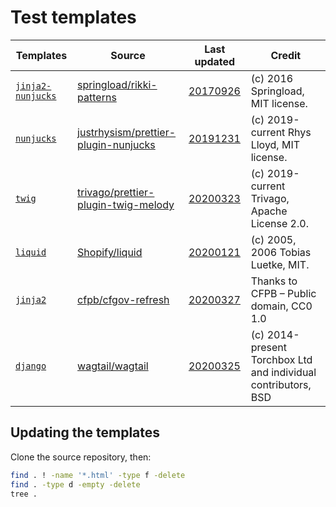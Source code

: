 # Test templates

| Templates                              | Source                                                                                          | Last updated                                                                                                        | Credit                                                         |
| -------------------------------------- | ----------------------------------------------------------------------------------------------- | ------------------------------------------------------------------------------------------------------------------- | -------------------------------------------------------------- |
| [`jinja2-nunjucks`](./jinja2-nunjucks) | [springload/rikki-patterns](https://github.com/springload/rikki-patterns)                       | [20170926](https://github.com/springload/rikki-patterns/commit/9906f69f9a29f587911ff66cf997fcf2f4f90452)            | (c) 2016 Springload, MIT license.                              |
| [`nunjucks`](./nunjucks)               | [justrhysism/prettier-plugin-nunjucks](https://github.com/justrhysism/prettier-plugin-nunjucks) | [20191231](https://github.com/justrhysism/prettier-plugin-nunjucks/commit/fda95b13a74624e07442baebfea6bf8d16b6293e) | (c) 2019-current Rhys Lloyd, MIT license.                      |
| [`twig`](./twig)                       | [trivago/prettier-plugin-twig-melody](https://github.com/trivago/prettier-plugin-twig-melody)   | [20200323](https://github.com/trivago/prettier-plugin-twig-melody/commit/bbd983a05896e3dead9c99bc3cc7314a927d5b7e)  | (c) 2019-current Trivago, Apache License 2.0.                  |
| [`liquid`](./liquid)                   | [Shopify/liquid](https://github.com/Shopify/liquid)                                             | [20200121](https://github.com/Shopify/liquid/commit/e9b649b3455c63859f1b865a8684607d6ff5b050)                       | (c) 2005, 2006 Tobias Luetke, MIT.                             |
| [`jinja2`](./jinja2)                   | [cfpb/cfgov-refresh](https://github.com/cfpb/cfgov-refresh)                                     | [20200327](https://github.com/cfpb/cfgov-refresh/commit/92e96ff5e1f11d071b447c7cd4910f329dc3695c)                   | Thanks to CFPB – Public domain, CC0 1.0                        |
| [`django`](./django)                   | [wagtail/wagtail](https://github.com/wagtail/wagtail)                                           | [20200325](https://github.com/wagtail/wagtail/commit/8c1a234f139cdd77dd20cce9ee087ec309709851)                      | (c) 2014-present Torchbox Ltd and individual contributors, BSD |

## Updating the templates

Clone the source repository, then:

```sh
find . ! -name '*.html' -type f -delete
find . -type d -empty -delete
tree .
```
